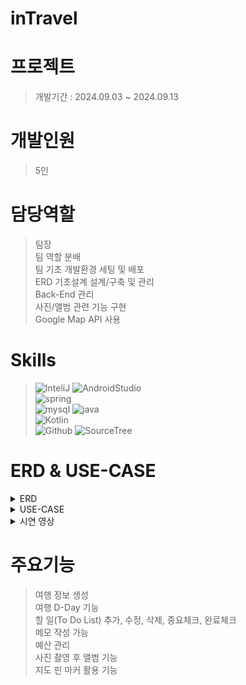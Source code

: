 # inTravel


# 프로젝트
> 개발기간 : 2024.09.03 ~ 2024.09.13

# 개발인원
> 5인

# 담당역할
> 팀장<br>
팀 역할 분배<br>
팀 기초 개발환경 세팅 및 배포<br>
ERD 기초설계 설계/구축 및 관리<br>
Back-End 관리<br>
사진/앨범 관련 기능 구현<br>
Google Map API 사용<br>

# Skills
>![InteliJ](https://img.shields.io/badge/IntelliJ_IDEA-000000.svg?style=for-the-badge&logo=intellij-idea&logoColor=white)
![AndroidStudio](https://img.shields.io/badge/Android_Studio-3DDC84?style=for-the-badge&logo=android-studio&logoColor=white)<br>
![spring](https://img.shields.io/badge/Spring-6DB33F?style=for-the-badge&logo=spring&logoColor=white)<br>
![mysql](https://img.shields.io/badge/MySQL-00000F?style=for-the-badge&logo=mysql&logoColor=white)
![java](https://img.shields.io/badge/Java-ED8B00?style=for-the-badge&logo=openjdk&logoColor=white)<br>
![Kotlin](https://img.shields.io/badge/Kotlin-0095D5?&style=for-the-badge&logo=kotlin&logoColor=white)<br>
![Github](https://img.shields.io/badge/GitHub-100000?style=for-the-badge&logo=github&logoColor=white)
![SourceTree](https://img.shields.io/badge/Sourcetree-0052CC?style=for-the-badge&logo=Sourcetree&logoColor=white)

# ERD & USE-CASE
<details>
<summary>ERD</summary>
<img src="ERD inTravel.png" alt="ERD" />
</details>
<details>
<summary>USE-CASE</summary>
<img src="UseCase inTravel.png" alt="USE-CASE" />
</details>
<details>
<summary>시연 영상</summary>
![영상](https://1drv.ms/v/s!Aif3w0VG0A7EaoBf3QjfXx4c5TQ)
</details>

# 주요기능
> 여행 정보 생성<br>
> 여행 D-Day 기능<br>
> 할 일(To Do List) 추가, 수정, 삭제, 중요체크, 완료체크<br>
> 메모 작성 가능<br>
> 예산 관리<br>
> 사진 촬영 후 앨범 기능<br>
> 지도 핀 마커 활용 기능<br>